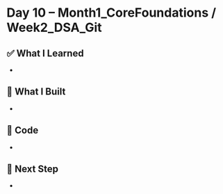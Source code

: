 # Day 10 – Month1_CoreFoundations / Week2_DSA_Git

## ✅ What I Learned
- 

## 🔨 What I Built
- 

## 📂 Code
- 

## 🎯 Next Step
- 
